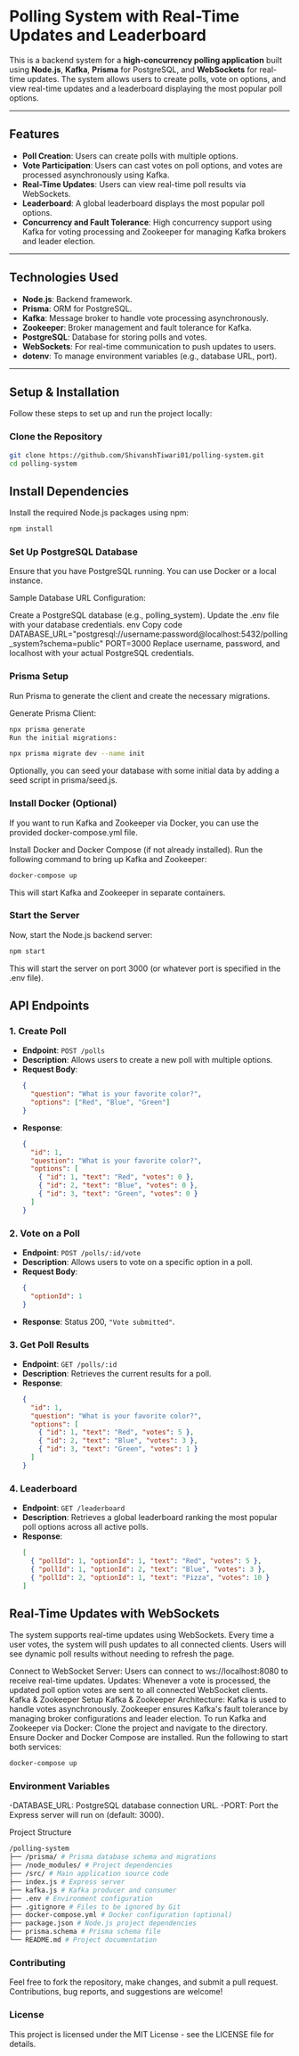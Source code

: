 # **Polling System with Real-Time Updates and Leaderboard**

This is a backend system for a **high-concurrency polling application** built using **Node.js**, **Kafka**, **Prisma** for PostgreSQL, and **WebSockets** for real-time updates. The system allows users to create polls, vote on options, and view real-time updates and a leaderboard displaying the most popular poll options.

---

## **Features**

- **Poll Creation**: Users can create polls with multiple options.
- **Vote Participation**: Users can cast votes on poll options, and votes are processed asynchronously using Kafka.
- **Real-Time Updates**: Users can view real-time poll results via WebSockets.
- **Leaderboard**: A global leaderboard displays the most popular poll options.
- **Concurrency and Fault Tolerance**: High concurrency support using Kafka for voting processing and Zookeeper for managing Kafka brokers and leader election.

---

## **Technologies Used**

- **Node.js**: Backend framework.
- **Prisma**: ORM for PostgreSQL.
- **Kafka**: Message broker to handle vote processing asynchronously.
- **Zookeeper**: Broker management and fault tolerance for Kafka.
- **PostgreSQL**: Database for storing polls and votes.
- **WebSockets**: For real-time communication to push updates to users.
- **dotenv**: To manage environment variables (e.g., database URL, port).

---

## **Setup & Installation**

Follow these steps to set up and run the project locally:

### **Clone the Repository**

```bash
git clone https://github.com/ShivanshTiwari01/polling-system.git
cd polling-system
```

## Install Dependencies

Install the required Node.js packages using npm:

```bash
npm install
```

### Set Up PostgreSQL Database

Ensure that you have PostgreSQL running. You can use Docker or a local instance.

Sample Database URL Configuration:

Create a PostgreSQL database (e.g., polling_system).
Update the .env file with your database credentials.
env
Copy code
DATABASE_URL="postgresql://username:password@localhost:5432/polling_system?schema=public"
PORT=3000
Replace username, password, and localhost with your actual PostgreSQL credentials.

### Prisma Setup

Run Prisma to generate the client and create the necessary migrations.

Generate Prisma Client:

```bash
npx prisma generate
Run the initial migrations:
```

```bash
npx prisma migrate dev --name init
```

Optionally, you can seed your database with some initial data by adding a seed script in prisma/seed.js.

### Install Docker (Optional)

If you want to run Kafka and Zookeeper via Docker, you can use the provided docker-compose.yml file.

Install Docker and Docker Compose (if not already installed).
Run the following command to bring up Kafka and Zookeeper:

```bash
docker-compose up
```

This will start Kafka and Zookeeper in separate containers.

### Start the Server

Now, start the Node.js backend server:

```bash
npm start
```

This will start the server on port 3000 (or whatever port is specified in the .env file).

## API Endpoints

### 1. Create Poll

- **Endpoint**: `POST /polls`
- **Description**: Allows users to create a new poll with multiple options.
- **Request Body**:
  ```json
  {
    "question": "What is your favorite color?",
    "options": ["Red", "Blue", "Green"]
  }
  ```
- **Response**:
  ```json
  {
    "id": 1,
    "question": "What is your favorite color?",
    "options": [
      { "id": 1, "text": "Red", "votes": 0 },
      { "id": 2, "text": "Blue", "votes": 0 },
      { "id": 3, "text": "Green", "votes": 0 }
    ]
  }
  ```

### 2. Vote on a Poll

- **Endpoint**: `POST /polls/:id/vote`
- **Description**: Allows users to vote on a specific option in a poll.
- **Request Body**:
  ```json
  {
    "optionId": 1
  }
  ```
- **Response**: Status 200, `"Vote submitted"`.

### 3. Get Poll Results

- **Endpoint**: `GET /polls/:id`
- **Description**: Retrieves the current results for a poll.
- **Response**:
  ```json
  {
    "id": 1,
    "question": "What is your favorite color?",
    "options": [
      { "id": 1, "text": "Red", "votes": 5 },
      { "id": 2, "text": "Blue", "votes": 3 },
      { "id": 3, "text": "Green", "votes": 1 }
    ]
  }
  ```

### 4. Leaderboard

- **Endpoint**: `GET /leaderboard`
- **Description**: Retrieves a global leaderboard ranking the most popular poll options across all active polls.
- **Response**:
  ```json
  [
    { "pollId": 1, "optionId": 1, "text": "Red", "votes": 5 },
    { "pollId": 1, "optionId": 2, "text": "Blue", "votes": 3 },
    { "pollId": 2, "optionId": 1, "text": "Pizza", "votes": 10 }
  ]
  ```

## Real-Time Updates with WebSockets

The system supports real-time updates using WebSockets. Every time a user votes, the system will push updates to all connected clients. Users will see dynamic poll results without needing to refresh the page.

Connect to WebSocket Server: Users can connect to ws://localhost:8080 to receive real-time updates.
Updates: Whenever a vote is processed, the updated poll option votes are sent to all connected WebSocket clients.
Kafka & Zookeeper Setup
Kafka & Zookeeper Architecture:
Kafka is used to handle votes asynchronously.
Zookeeper ensures Kafka's fault tolerance by managing broker configurations and leader election.
To run Kafka and Zookeeper via Docker:
Clone the project and navigate to the directory.
Ensure Docker and Docker Compose are installed.
Run the following to start both services:

```bash
docker-compose up
```

### Environment Variables

-DATABASE_URL: PostgreSQL database connection URL.
-PORT: Port the Express server will run on (default: 3000).

Project Structure

```bash
/polling-system
├── /prisma/ # Prisma database schema and migrations
├── /node_modules/ # Project dependencies
├── /src/ # Main application source code
├── index.js # Express server
├── kafka.js # Kafka producer and consumer
├── .env # Environment configuration
├── .gitignore # Files to be ignored by Git
├── docker-compose.yml # Docker configuration (optional)
├── package.json # Node.js project dependencies
├── prisma.schema # Prisma schema file
└── README.md # Project documentation
```

### Contributing

Feel free to fork the repository, make changes, and submit a pull request. Contributions, bug reports, and suggestions are welcome!

### License

This project is licensed under the MIT License - see the LICENSE file for details.
